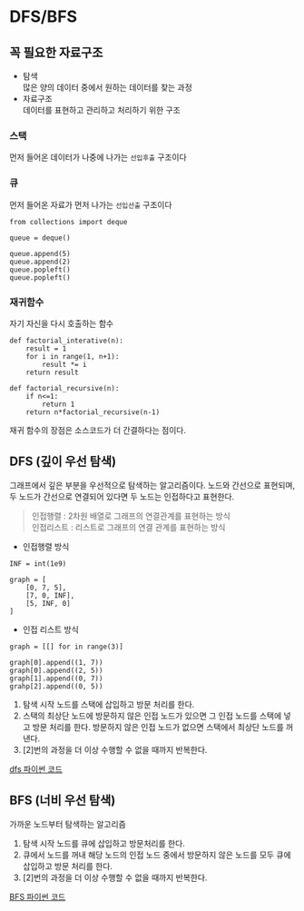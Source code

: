 # DFS/BFS
## 꼭 필요한 자료구조
- 탐색  
많은 양의 데이터 중에서 원하는 데이터를 찾는 과정
- 자료구조  
데이터를 표현하고 관리하고 처리하기 위한 구조  

### 스택
먼저 들어온 데이터가 나중에 나가는 `선입후출` 구조이다
### 큐
먼저 들어온 자료가 먼저 나가는 `선입선출` 구조이다

```
from collections import deque

queue = deque()

queue.append(5)
queue.append(2)
queue.popleft()
queue.popleft()
```

### 재귀함수
자기 자신을 다시 호출하는 함수

```
def factorial_interative(n):
	result = 1
	for i in range(1, n+1):
		result *= i
	return result
	
def factorial_recursive(n):
	if n<=1:
		return 1
	return n*factorial_recursive(n-1)
```

재귀 함수의 장점은 소스코드가 더 간결하다는 점이다.

## DFS (깊이 우선 탐색)
그래프에서 깊은 부분을 우선적으로 탐색하는 알고리즘이다. 노드와 간선으로 표현되며, 두 노드가 간선으로 연결되어 있다면 두 노드는 인접하다고 표현한다.

> 인접행렬 : 2차원 배열로 그래프의 연결관계를 표현하는 방식  
> 인접리스트 : 리스트로 그래프의 연결 관계를 표현하는 방식  

  
- 인접행렬 방식  
```
INF = int(1e9)

graph = [
	[0, 7, 5],
	[7, 0, INF],
	[5, INF, 0]
]
```      
- 인접 리스트 방식   
```
graph = [[] for in range(3)]

graph[0].append((1, 7))
graph[0].append((2, 5))
graph[1].append((0, 7))
grahp[2].append((0, 5))
```  
1. 탐색 시작 노드를 스택에 삽입하고 방문 처리를 한다.
2. 스택의 최상단 노드에 방문하지 않은 인접 노드가 있으면 그 인접 노드를 스택에 넣고 방문 처리를 한다. 방문하지 않은 인접 노드가 없으면 스택에서 최상단 노드를 꺼낸다.
3. [2]번의 과정을 더 이상 수행할 수 없을 때까지 반복한다.

  
[dfs 파이썬 코드](./dfs.py)
  
## BFS (너비 우선 탐색)
가까운 노드부터 탐색하는 알고리즘
1. 탐색 시작 노드를 큐에 삽입하고 방문처리를 한다.
2. 큐에서 노드를 꺼내 해당 노드의 인접 노드 중에서 방문하지 않은 노드를 모두 큐에 삽입하고 방문 처리를 한다.
3. [2]번의 과정을 더 이상 수행할 수 없을 때까지 반복한다.
  
[BFS 파이썬 코드](./bfs.py)
